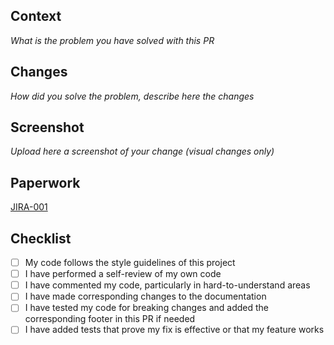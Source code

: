 ## Context

_What is the problem you have solved with this PR_

## Changes

_How did you solve the problem, describe here the changes_

## Screenshot

_Upload here a screenshot of your change (visual changes only)_

## Paperwork

[JIRA-001](https://www.atlassian.com/software/jira)

## Checklist

- [ ] My code follows the style guidelines of this project
- [ ] I have performed a self-review of my own code
- [ ] I have commented my code, particularly in hard-to-understand areas
- [ ] I have made corresponding changes to the documentation
- [ ] I have tested my code for breaking changes and added the corresponding footer in this PR if needed
- [ ] I have added tests that prove my fix is effective or that my feature works
